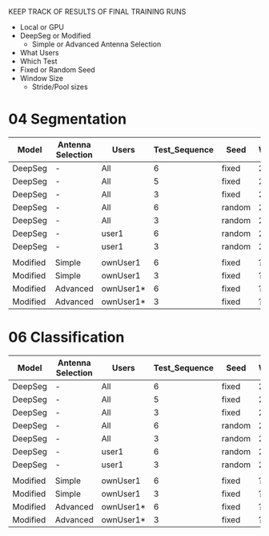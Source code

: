 KEEP TRACK OF RESULTS OF FINAL TRAINING RUNS
- Local or GPU
- DeepSeg or Modified
  - Simple or Advanced Antenna Selection
- What Users
- Which Test
- Fixed or Random Seed
- Window Size
  - Stride/Pool sizes


# 04 Segmentation
| Model    | Antenna Selection | Users     | Test_Sequence | Seed   | WindowSize | Stride1 | Stride2 | PoolSize | FileName |
| -------- | ----------------- | --------- | ------------- | ------ | ---------- | ------- | ------- | -------- | -------- |
| DeepSeg  | -                 | All       | 6             | fixed  | 200        |         |         |          |          |
| DeepSeg  | -                 | All       | 5             | fixed  | 200        |         |         |          |          |
| DeepSeg  | -                 | All       | 3             | fixed  | 200        |         |         |          |          |
| DeepSeg  | -                 | All       | 6             | random | 200        |         |         |          |          |
| DeepSeg  | -                 | All       | 3             | random | 200        |         |         |          |          |
| DeepSeg  | -                 | user1     | 6             | random | 200        |         |         |          |          |
| DeepSeg  | -                 | user1     | 3             | random | 200        |         |         |          |          |
|          |                   |           |               |        |            |         |         |          |          |
| Modified | Simple            | ownUser1  | 6             | fixed  | ??????     | ??????  | ??????  | ??????   | ??????   |
| Modified | Simple            | ownUser1  | 3             | fixed  | ??????     | ??????  | ??????  | ??????   | ??????   |
| Modified | Advanced          | ownUser1* | 6             | fixed  | ??????     | ??????  | ??????  | ??????   | ??????   |
| Modified | Advanced          | ownUser1* | 3             | fixed  | ??????     | ??????  | ??????  | ??????   | ??????   |

# 06 Classification
| Model    | Antenna Selection | Users     | Test_Sequence | Seed   | WindowSize | Stride1 | Stride2 | PoolSize | FileName |
| -------- | ----------------- | --------- | ------------- | ------ | ---------- | ------- | ------- | -------- | -------- |
| DeepSeg  | -                 | All       | 6             | fixed  | 200        |         |         |          |          |
| DeepSeg  | -                 | All       | 5             | fixed  | 200        |         |         |          |          |
| DeepSeg  | -                 | All       | 3             | fixed  | 200        |         |         |          |          |
| DeepSeg  | -                 | All       | 6             | random | 200        |         |         |          |          |
| DeepSeg  | -                 | All       | 3             | random | 200        |         |         |          |          |
| DeepSeg  | -                 | user1     | 6             | random | 200        |         |         |          |          |
| DeepSeg  | -                 | user1     | 3             | random | 200        |         |         |          |          |
|          |                   |           |               |        |            |         |         |          |          |
| Modified | Simple            | ownUser1  | 6             | fixed  | ??????     | ??????  | ??????  | ??????   | ??????   |
| Modified | Simple            | ownUser1  | 3             | fixed  | ??????     | ??????  | ??????  | ??????   | ??????   |
| Modified | Advanced          | ownUser1* | 6             | fixed  | ??????     | ??????  | ??????  | ??????   | ??????   |
| Modified | Advanced          | ownUser1* | 3             | fixed  | ??????     | ??????  | ??????  | ??????   | ??????   |

